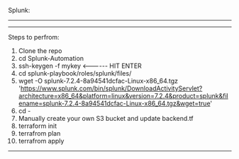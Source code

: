 Splunk:
******************************************************

---
Steps to perfrom:
1) Clone the repo
2) cd Splunk-Automation
3) ssh-keygen -f mykey
	<------ HIT ENTER
4) cd splunk-playbook/roles/splunk/files/
5) wget -O splunk-7.2.4-8a94541dcfac-Linux-x86_64.tgz 'https://www.splunk.com/bin/splunk/DownloadActivityServlet?architecture=x86_64&platform=linux&version=7.2.4&product=splunk&filename=splunk-7.2.4-8a94541dcfac-Linux-x86_64.tgz&wget=true'
6) cd -
7) Manually create your own S3 bucket and update backend.tf
8) terraform init
9) terrafrom plan
10) terrafrom apply
---

